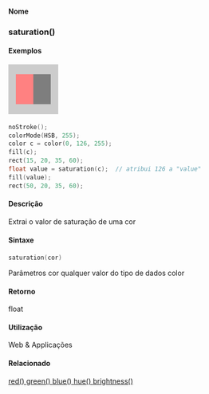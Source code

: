 
#### Nome
### saturation()

#### Exemplos
<img border="0" height="100" src="media/saturation_.gif" width="100"/>

```pde
noStroke(); 
colorMode(HSB, 255); 
color c = color(0, 126, 255); 
fill(c); 
rect(15, 20, 35, 60); 
float value = saturation(c);  // atribui 126 a "value"
fill(value); 
rect(50, 20, 35, 60); 

```

#### Descrição
Extrai o valor de saturação de uma cor

#### Sintaxe
```pde
saturation(cor)

```
Parâmetros
cor
qualquer valor do tipo de dados color

#### Retorno

	
float

#### Utilização

	
Web & Applicações

#### Relacionado
[red() ](red_)[green() ](green_)[blue() ](blue_)[hue() ](hue_)[brightness() ](brightness_)
